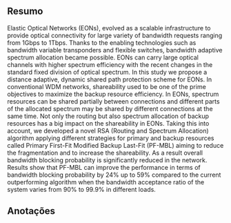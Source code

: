 ## Resumo

Elastic Optical Networks (EONs), evolved as a scalable infrastructure to provide optical connectivity for large variety of bandwidth requests ranging from 1Gbps to 1Tbps. Thanks to the enabling technologies such as bandwidth variable transponders and flexible switches, bandwidth adaptive spectrum allocation became possible. EONs can carry large optical channels with higher spectrum efficiency with the recent changes in the standard fixed division of optical spectrum. In this study we propose a distance adaptive, dynamic shared path protection scheme for EONs. In conventional WDM networks, shareability used to be one of the prime objectives to maximize the backup resource efficiency. In EONs, spectrum resources can be shared partially between connections and different parts of the allocated spectrum may be shared by different connections at the same time. Not only the routing but also spectrum allocation of backup resources has a big impact on the shareability in EONs. Taking this into account, we developed a novel RSA (Routing and Spectrum Allocation) algorithm applying different strategies for primary and backup resources called Primary First-Fit Modified Backup Last-Fit (PF-MBL) aiming to reduce the fragmentation and to increase the shareability. As a result overall bandwidth blocking probability is significantly reduced in the network. Results show that PF-MBL can improve the performance in terms of bandwidth blocking probability by 24% up to 59% compared to the current outperforming algorithm when the bandwidth acceptance ratio of the system varies from 90% to 99.9% in different loads.


## Anotações


